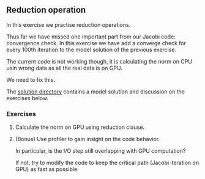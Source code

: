## Reduction operation

In this exercise we practise reduction operations.

Thus far we have missed one important part from our Jacobi code: convergence check.
In this exercise we have add a converge check for every 100th iteration
to the model solution of the previous exercise.

The current code is not working though, it is calculating the norm on CPU usin wrong data
as all the real data is on GPU.

We need to fix this.

The [solution directory](solution/) contains a model solution and discussion on the exercises below.

### Exercises

1. Calculate the norm on GPU using reduction clause.

2. (Bonus) Use profiler to gain insight on the code behavior.

   In particular, is the I/O step still overlapping with GPU computation?

   If not, try to modify the code to keep the critical path (Jacobi iteration on GPU)
   as fast as possible.
